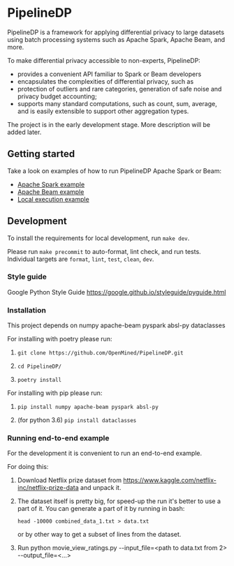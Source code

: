 # PipelineDP

PipelineDP is a framework for applying differential privacy to large
datasets using batch processing systems such as Apache Spark, Apache Beam,
and more.

To make differential privacy accessible to non-experts, PipelineDP:

* provides a convenient API familiar to Spark or Beam developers
* encapsulates the complexities of differential privacy, such as
* protection of outliers and rare categories, generation of safe
  noise and privacy budget accounting;
* supports many standard computations, such as count, sum, average, and is easily extensible to support other aggregation types.

The project is in the early development stage. More description will be added later.

## Getting started

Take a look on examples of how to run PipelineDP Apache Spark or Beam:

* [Apache Spark example](examples/movie_view_ratings_spark.py)
* [Apache Beam example](examples/movie_view_ratings_beam.py)
* [Local execution example](examples/movie_view_ratings.py)

## Development

To install the requirements for local development, run `make dev`.

Please run `make precommit` to auto-format, lint check, and run tests.
Individual targets are `format`, `lint`, `test`, `clean`, `dev`.

### Style guide

Google Python Style Guide https://google.github.io/styleguide/pyguide.html

### Installation

   This project depends on numpy apache-beam pyspark absl-py dataclasses
 
   For installing with poetry please run: 
   
   1. `git clone https://github.com/OpenMined/PipelineDP.git`
   
   2. `cd PipelineDP/`
   
   3. `poetry install `
   

   For installing with pip please run: 
   
   1. `pip install numpy apache-beam pyspark absl-py`
   
   2. (for python 3.6) `pip install dataclasses`
   
### Running end-to-end example
For the development it is convenient to run an end-to-end example. 

For doing this:

1. Download Netflix prize dataset from https://www.kaggle.com/netflix-inc/netflix-prize-data and unpack it.

2. The dataset itself is pretty big, for speed-up the run it's better to use a
part of it. You can generate a part of it by running in bash:

   `head -10000 combined_data_1.txt > data.txt`

   or by other way to get a subset of lines from the dataset.

3. Run python movie_view_ratings.py --input_file=<path to data.txt from 2> --output_file=<...>